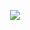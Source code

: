 
　　　　　　　　　　　　　　　　　　　　　　　　　　![](https://komarev.com/ghpvc/?username=novellian&color=FEEFDD&style=plastic&label=mystic_memory++++&abbreviated=trueb5415c)

